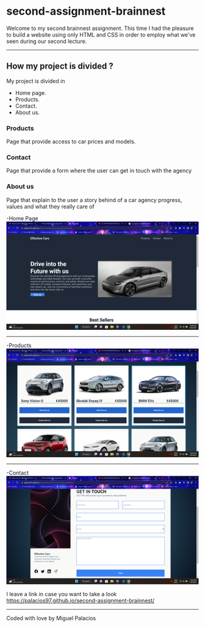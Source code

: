 # second-assignment-brainnest

Welcome to my second brainnest assignment.
This time I had the pleasure to build a website using only HTML and CSS in order to employ what we've seen during our second lecture.

---

## How my project is divided ?

My project is divided in

- Home page.
- Products.
- Contact.
- About us.

### Products

Page that provide access to car prices and models.

### Contact

Page that provide a form where the user can get in touch with the agency

### About us

Page that explain to the user a story behind of a car agency progress, values and what they really care of

-Home Page
![Home-Page](/src/home-page.png)

---

-Products
![Products](/src/products.png)

---

-Contact
![Contact](/src/contact.png)


I leave a link in case you want to take a look https://palacios97.github.io/second-assignment-brainnest/

---

Coded with love by Miguel Palacios
